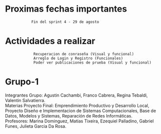 # Proximas fechas importantes 
                Fin del sprint 4 - 29 de agosto 

# Actividades a realizar

                 Recuperacion de conraseña (Visual y funcional)
                 Arreglo de Login y Registro (Funcionales)
                 Poder ver publicaciones de prueba (Visual y funcional)
                 

# Grupo-1
Integrantes Grupo: Agustin Cachambi, Franco Cabrera, Regina Tebaldi, Valentin Salvatierra.                                                               
Materias Proyecto Final: Emprendimiento Productivo y Desarrollo Local, Proyecto Diseño e Implementacion de Sistemas Computacionales, Base de Datos, Modelos y Sistemas, Reparación de Redes Informáticas.                                                                                                               
Profesores: Marina Dominguez, Matias Tixeira, Ezequiel Palladino, Gabriel Funes, Julieta Garcia Da Rosa.
